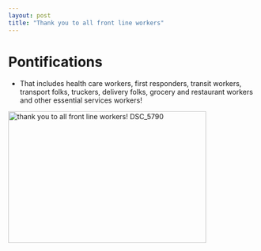```yaml
---
layout: post
title: "Thank you to all front line workers"
---
```


# Pontifications

* That includes health care workers, first responders, transit workers, transport folks, truckers, delivery folks, grocery and restaurant workers and other essential services workers!

<a data-flickr-embed="true" href="https://www.flickr.com/photos/roland/49738848338/in/datetaken-public/" title="thank you to all front line workers! DSC_5790"><img src="https://live.staticflickr.com/65535/49738848338_5424570e5f_w.jpg" width="400" height="267" alt="thank you to all front line workers! DSC_5790"></a><script async src="//embedr.flickr.com/assets/client-code.js" charset="utf-8"></script>

